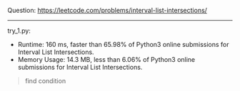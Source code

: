 Question: https://leetcode.com/problems/interval-list-intersections/

---

try_1.py:
* Runtime: 160 ms, faster than 65.98% of Python3 online submissions for Interval List Intersections.
* Memory Usage: 14.3 MB, less than 6.06% of Python3 online submissions for Interval List Intersections.

> find condition
